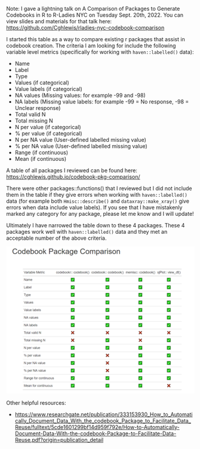 Note: I gave a lightning talk on A Comparison of Packages to Generate Codebooks in R to R-Ladies NYC on Tuesday Sept. 20th, 2022. You can view slides and materials for that talk here: https://github.com/Cghlewis/rladies-nyc-codebook-comparison

I started this table as a way to compare existing r packages that assist in codebook creation. The criteria I am looking for include the following variable level metrics (specifically for working with `haven::labelled()` data):

- Name
- Label
- Type
- Values (if categorical)
- Value labels (if categorical)
- NA values (Missing values: for example -99 and -98)
- NA labels (Missing value labels: for example -99 = No response, -98 = Unclear response)
- Total valid N
- Total missing N
- N per value (if categorical)
- % per value (if categorical)
- N per NA value (User-defined labelled missing value)
- % per NA value (User-defined labelled missing value)
- Range (if continuous)
- Mean (if continuous)

A table of all packages I reviewed can be found here: https://cghlewis.github.io/codebook-pkg-comparison/  

There were other packages::functions() that I reviewed but I did not include them in the table if they give errors when working with `haven::labelled()` data (for example both `Hmisc::describe()` and `dataxray::make_xray()` give errors when data include value labels). If you see that I have mistakenly marked any category for any package, please let me know and I will update!

Ultimately I have narrowed the table down to these 4 packages. These 4 packages work well with `haven::labelled()` data and they met an acceptable number of the above criteria.

![](https://github.com/Cghlewis/codebook-pkg-comparison/blob/main/img.PNG)

Other helpful resources: 

- https://www.researchgate.net/publication/333153930_How_to_Automatically_Document_Data_With_the_codebook_Package_to_Facilitate_Data_Reuse/fulltext/5cde1601299bf14d959f792e/How-to-Automatically-Document-Data-With-the-codebook-Package-to-Facilitate-Data-Reuse.pdf?origin=publication_detail
